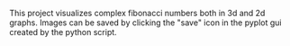 This project visualizes complex fibonacci numbers both in 3d and 2d graphs.
Images can be saved by clicking the "save" icon in the pyplot gui created by the python script.
